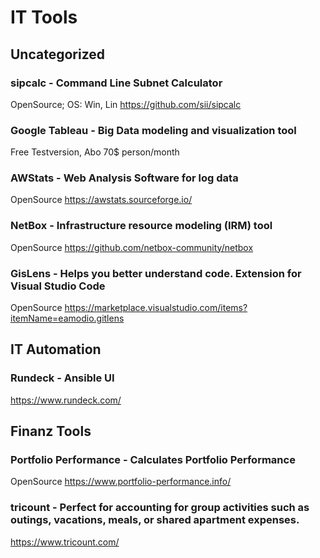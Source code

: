 # IT Tools
## Uncategorized


### sipcalc - Command Line Subnet Calculator
OpenSource; OS: Win, Lin
https://github.com/sii/sipcalc

### Google Tableau - Big Data modeling and visualization tool
Free Testversion, Abo 70$ person/month


### AWStats - Web Analysis Software for log data
OpenSource
https://awstats.sourceforge.io/


### NetBox - Infrastructure resource modeling (IRM) tool
OpenSource
https://github.com/netbox-community/netbox

### GisLens - Helps you better understand code. Extension for Visual Studio Code
OpenSource
https://marketplace.visualstudio.com/items?itemName=eamodio.gitlens

## IT Automation

### Rundeck - Ansible UI
https://www.rundeck.com/

## Finanz Tools

### Portfolio Performance - Calculates Portfolio Performance
OpenSource
https://www.portfolio-performance.info/

### tricount - Perfect for accounting for group activities such as outings, vacations, meals, or shared apartment expenses.
https://www.tricount.com/


